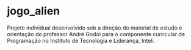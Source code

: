 # jogo_alien
 Projeto individual desenvolvido sob a direção do material de estudo e orientação do professor André Godoi para o componente curricular de Programação no Instituto de Tecnologia e Liderança, Inteli.
